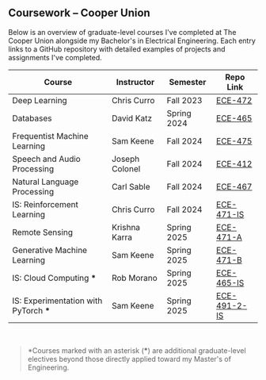## Coursework – Cooper Union

Below is an overview of graduate-level courses I've completed at The Cooper Union alongside my Bachelor's in Electrical Engineering. Each entry links to a GitHub repository with detailed examples of projects and assignments I've completed.
<br>


| Course                                    | Instructor     | Semester     | Repo Link    |
|-------------------------------------------|----------------|--------------|--------------|
| Deep Learning                             | Chris Curro    | Fall 2023    | [ECE-472](https://github.com/toribiodiego/ECE-472-1-DeepLearning) |
| Databases                                 | David Katz     | Spring 2024  | [ECE-465](https://github.com/toribiodiego/ECE-464-Databases) |
| Frequentist Machine Learning              | Sam Keene      | Fall 2024    | [ECE-475](https://github.com/toribiodiego/ECE-475-Frequentist-Machine-Learning) |
| Speech and Audio Processing               | Joseph Colonel | Fall 2024    | [ECE-412](#) |
| Natural Language Processing               | Carl Sable     | Fall 2024    | [ECE-467](https://github.com/toribiodiego/ECE-467-Natural-Language-Processing) |
| IS: Reinforcement Learning                | Chris Curro    | Fall 2024    | [ECE-471-IS](https://github.com/toribiodiego/ECE-471-Reinforcement-Learning) |
| Remote Sensing                            | Krishna Karra  | Spring 2025  | [ECE-471-A](https://github.com/toribiodiego/ECE-471-A-Remote-Sensing) |
| Generative Machine Learning               | Sam Keene      | Spring 2025  | [ECE-471-B](https://github.com/toribiodiego/ECE-471-Generative-Machine-Learning) |
| IS: Cloud Computing **\***                | Rob Morano     | Spring 2025  | [ECE-465-IS](#) |
| IS: Experimentation with PyTorch **\***   | Sam Keene      | Spring 2025  | [ECE-491-2-IS](#) |

<br>

> *Courses marked with an asterisk (**\***) are additional graduate-level electives beyond those directly applied toward my Master's of Engineering.
